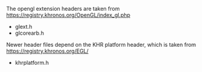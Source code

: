 The opengl extension headers are taken from https://registry.khronos.org/OpenGL/index_gl.php
* glext.h
* glcorearb.h

Newer header files depend on the KHR platform header, which is taken from https://registry.khronos.org/EGL/
* khrplatform.h
